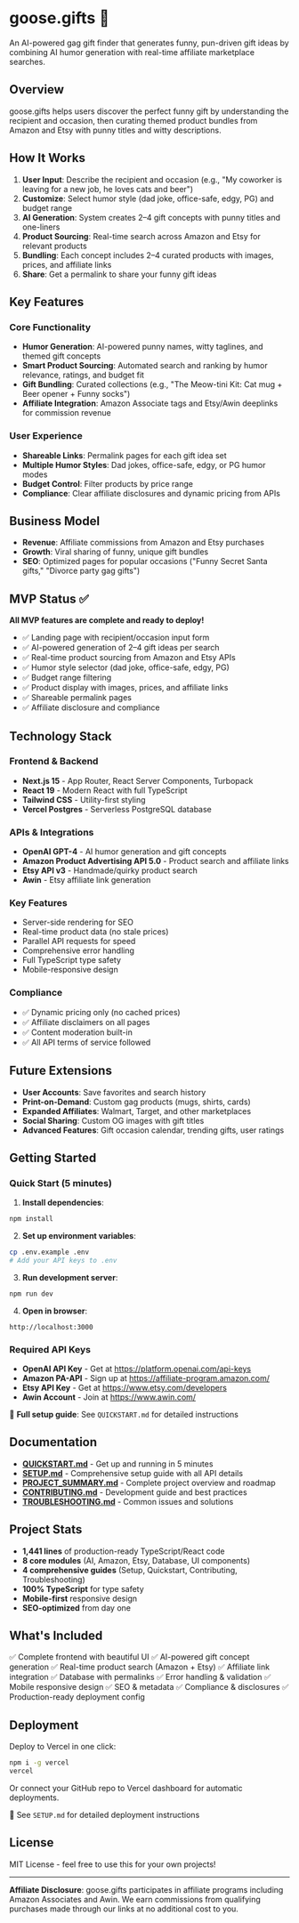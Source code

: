 # goose.gifts 🎁

An AI-powered gag gift finder that generates funny, pun-driven gift ideas by combining AI humor generation with real-time affiliate marketplace searches.

## Overview

goose.gifts helps users discover the perfect funny gift by understanding the recipient and occasion, then curating themed product bundles from Amazon and Etsy with punny titles and witty descriptions.

## How It Works

1. **User Input**: Describe the recipient and occasion (e.g., "My coworker is leaving for a new job, he loves cats and beer")
2. **Customize**: Select humor style (dad joke, office-safe, edgy, PG) and budget range
3. **AI Generation**: System creates 2–4 gift concepts with punny titles and one-liners
4. **Product Sourcing**: Real-time search across Amazon and Etsy for relevant products
5. **Bundling**: Each concept includes 2–4 curated products with images, prices, and affiliate links
6. **Share**: Get a permalink to share your funny gift ideas

## Key Features

### Core Functionality
- **Humor Generation**: AI-powered punny names, witty taglines, and themed gift concepts
- **Smart Product Sourcing**: Automated search and ranking by humor relevance, ratings, and budget fit
- **Gift Bundling**: Curated collections (e.g., "The Meow-tini Kit: Cat mug + Beer opener + Funny socks")
- **Affiliate Integration**: Amazon Associate tags and Etsy/Awin deeplinks for commission revenue

### User Experience
- **Shareable Links**: Permalink pages for each gift idea set
- **Multiple Humor Styles**: Dad jokes, office-safe, edgy, or PG humor modes
- **Budget Control**: Filter products by price range
- **Compliance**: Clear affiliate disclosures and dynamic pricing from APIs

## Business Model

- **Revenue**: Affiliate commissions from Amazon and Etsy purchases
- **Growth**: Viral sharing of funny, unique gift bundles
- **SEO**: Optimized pages for popular occasions ("Funny Secret Santa gifts," "Divorce party gag gifts")

## MVP Status ✅

**All MVP features are complete and ready to deploy!**

- ✅ Landing page with recipient/occasion input form
- ✅ AI-powered generation of 2–4 gift ideas per search
- ✅ Real-time product sourcing from Amazon and Etsy APIs
- ✅ Humor style selector (dad joke, office-safe, edgy, PG)
- ✅ Budget range filtering
- ✅ Product display with images, prices, and affiliate links
- ✅ Shareable permalink pages
- ✅ Affiliate disclosure and compliance

## Technology Stack

### Frontend & Backend
- **Next.js 15** - App Router, React Server Components, Turbopack
- **React 19** - Modern React with full TypeScript
- **Tailwind CSS** - Utility-first styling
- **Vercel Postgres** - Serverless PostgreSQL database

### APIs & Integrations
- **OpenAI GPT-4** - AI humor generation and gift concepts
- **Amazon Product Advertising API 5.0** - Product search and affiliate links
- **Etsy API v3** - Handmade/quirky product search
- **Awin** - Etsy affiliate link generation

### Key Features
- Server-side rendering for SEO
- Real-time product data (no stale prices)
- Parallel API requests for speed
- Comprehensive error handling
- Full TypeScript type safety
- Mobile-responsive design

### Compliance
- ✅ Dynamic pricing only (no cached prices)
- ✅ Affiliate disclaimers on all pages
- ✅ Content moderation built-in
- ✅ All API terms of service followed

## Future Extensions

- **User Accounts**: Save favorites and search history
- **Print-on-Demand**: Custom gag products (mugs, shirts, cards)
- **Expanded Affiliates**: Walmart, Target, and other marketplaces
- **Social Sharing**: Custom OG images with gift titles
- **Advanced Features**: Gift occasion calendar, trending gifts, user ratings

## Getting Started

### Quick Start (5 minutes)

1. **Install dependencies**:
```bash
npm install
```

2. **Set up environment variables**:
```bash
cp .env.example .env
# Add your API keys to .env
```

3. **Run development server**:
```bash
npm run dev
```

4. **Open in browser**:
```
http://localhost:3000
```

### Required API Keys

- **OpenAI API Key** - Get at https://platform.openai.com/api-keys
- **Amazon PA-API** - Sign up at https://affiliate-program.amazon.com/
- **Etsy API Key** - Get at https://www.etsy.com/developers
- **Awin Account** - Join at https://www.awin.com/

📖 **Full setup guide**: See `QUICKSTART.md` for detailed instructions

## Documentation

- **[QUICKSTART.md](./QUICKSTART.md)** - Get up and running in 5 minutes
- **[SETUP.md](./SETUP.md)** - Comprehensive setup guide with all API details
- **[PROJECT_SUMMARY.md](./PROJECT_SUMMARY.md)** - Complete project overview and roadmap
- **[CONTRIBUTING.md](./CONTRIBUTING.md)** - Development guide and best practices
- **[TROUBLESHOOTING.md](./TROUBLESHOOTING.md)** - Common issues and solutions

## Project Stats

- **1,441 lines** of production-ready TypeScript/React code
- **8 core modules** (AI, Amazon, Etsy, Database, UI components)
- **4 comprehensive guides** (Setup, Quickstart, Contributing, Troubleshooting)
- **100% TypeScript** for type safety
- **Mobile-first** responsive design
- **SEO-optimized** from day one

## What's Included

✅ Complete frontend with beautiful UI
✅ AI-powered gift concept generation
✅ Real-time product search (Amazon + Etsy)
✅ Affiliate link integration
✅ Database with permalinks
✅ Error handling & validation
✅ Mobile responsive design
✅ SEO & metadata
✅ Compliance & disclosures
✅ Production-ready deployment config

## Deployment

Deploy to Vercel in one click:

```bash
npm i -g vercel
vercel
```

Or connect your GitHub repo to Vercel dashboard for automatic deployments.

📖 See `SETUP.md` for detailed deployment instructions

## License

MIT License - feel free to use this for your own projects!

---

**Affiliate Disclosure**: goose.gifts participates in affiliate programs including Amazon Associates and Awin. We earn commissions from qualifying purchases made through our links at no additional cost to you.
